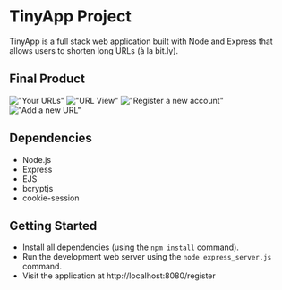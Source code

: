 # TinyApp Project

TinyApp is a full stack web application built with Node and Express that allows users to shorten long URLs (à la bit.ly).

## Final Product

!["Your URLs"](https://github.com/michaelbinnick/tinyapp/blob/master/URL_Index?raw=true)
!["URL View"](#./screenshots/URL_View)
!["Register a new account"](#./screenshots/Registration)
!["Add a new URL"](#./screenshots/Create_URL)

## Dependencies

- Node.js
- Express
- EJS
- bcryptjs
- cookie-session

## Getting Started

- Install all dependencies (using the `npm install` command).
- Run the development web server using the `node express_server.js` command.
- Visit the application at http://localhost:8080/register